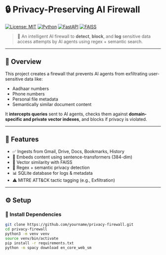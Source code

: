 # 🔒 Privacy-Preserving AI Firewall

[![License: MIT](https://img.shields.io/badge/License-MIT-green.svg)](LICENSE)
[![Python](https://img.shields.io/badge/Python-3.10+-blue.svg)](https://www.python.org/downloads/)
[![FastAPI](https://img.shields.io/badge/Built%20with-FastAPI-009688.svg)](https://fastapi.tiangolo.com/)
[![FAISS](https://img.shields.io/badge/Vector%20Search-FAISS-7e57c2.svg)](https://github.com/facebookresearch/faiss)

> 🔐 An intelligent AI firewall to **detect**, **block**, and **log** sensitive data access attempts by AI agents using regex + semantic search.

---

## 🧠 Overview

This project creates a firewall that prevents AI agents from exfiltrating user-sensitive data like:
- Aadhaar numbers
- Phone numbers
- Personal file metadata
- Semantically similar document content

It **intercepts queries** sent to AI agents, checks them against **domain-specific and private vector indexes**, and blocks if privacy is violated.

---

## 🚀 Features

- ✅ Ingests from Gmail, Drive, Docs, Bookmarks, History
- 🤖 Embeds content using sentence-transformers (384-dim)
- 🧠 Vector similarity with FAISS
- 🧾 Regex + semantic privacy detection
- 📊 SQLite database for logs & metadata
- ⚠️ MITRE ATT&CK tactic tagging (e.g., Exfiltration)

---

## ⚙️ Setup

### 🔧 Install Dependencies

```bash
git clone https://github.com/yourname/privacy-firewall.git
cd privacy-firewall
python3 -m venv venv
source venv/bin/activate
pip install -r requirements.txt
python -m spacy download en_core_web_sm

